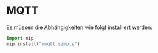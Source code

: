 # MQTT

Es müssen die [Abhängigkeiten](https://github.com/micropython/micropython-lib/tree/master/micropython/umqtt.simple) wie folgt installiert werden:

```python
import mip
mip.install("umqtt.simple")
```
